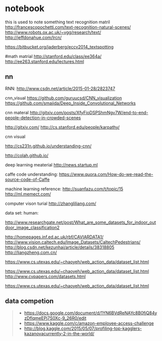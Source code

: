 # notebook
this is used to note something
text recognition matril
http://francescopochetti.com/text-recognition-natural-scenes/
http://www.robots.ox.ac.uk/~vgg/research/text/
http://jeffdonahue.com/lrcn/

https://bitbucket.org/jaderberg/eccv2014_textspotting

#math matrial
http://stanford.edu/class/ee364a/
http://ee263.stanford.edu/lectures.html
## nn
RNN:
http://www.csdn.net/article/2015-01-28/2823747

cnn_visual
https://github.com/guruucsd/CNN_visualization
https://github.com/smajida/Deep_Inside_Convolutional_Networks


cnn materal
http://gitxiv.com/posts/XfyFioDSPShmNgv7W/end-to-end-people-detection-in-crowded-scenes

http://gitxiv.com/
http://cs.stanford.edu/people/karpathy/

cnn visual

http://cs231n.github.io/understanding-cnn/

http://colah.github.io/

deep learning meaterial
http://news.startup.ml

caffe code understanding:
https://www.quora.com/How-do-we-read-the-source-code-of-Caffe


machine learning reference:
http://suanfazu.com/t/topic/15
http://ml.memect.com/

computer vison turial
http://zhangliliang.com/



data set:
human:

http://www.researchgate.net/post/What_are_some_datasets_for_indoor_outdoor_image_classification2

http://homepages.inf.ed.ac.uk/rbf/CAVIARDATA1/
http://www.vision.caltech.edu/Image_Datasets/CaltechPedestrians/
http://blog.csdn.net/kezunhai/article/details/38318805
http://liangzheng.com.cn/


https://www.cs.utexas.edu/~chaoyeh/web_action_data/dataset_list.html

https://www.cs.utexas.edu/~chaoyeh/web_action_data/dataset_list.html
http://www.cvpapers.com/datasets.html

https://www.cs.utexas.edu/~chaoyeh/web_action_data/dataset_list.html

## data competion
>- https://docs.google.com/document/d/1YN6BVdReNAYc8B0fjQ84yzDflqmeEPj7S0Xc-9_26R0/edit
>- https://www.kaggle.com/c/amazon-employee-access-challenge
>- http://blog.kaggle.com/2015/05/07/profiling-top-kagglers-kazanovacurrently-2-in-the-world/
